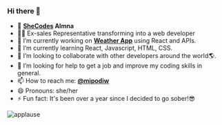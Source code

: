 ### Hi there 👋

<!--
**funamioh/funamioh** is a ✨ _special_ ✨ repository because its `README.md` (this file) appears on your GitHub profile.

Here are some ideas to get you started:-->

- 💜 **[SheCodes](https://www.shecodes.io/) Almna**
- 🏋️‍♀️ Ex-sales Representative transforming into a web developer
- 🔭 I’m currently working on **[Weather App](https://trusting-franklin-037844.netlify.app/)** using React and APIs.
- 🌱 I’m currently learning React, Javascript, HTML, CSS.
- 👯 I’m looking to collaborate with other developers around the world🌎.
- 🤔 I’m looking for help to get a job and improve my coding skills in general.
- 📫 How to reach me: **[@mipodiw](https://twitter.com/mipodiw)**
- 😄 Pronouns: she/her
- ⚡ Fun fact: It's been over a year since I decided to go sober!😎

![applause](https://media.giphy.com/media/QBC5foQmcOkdq/giphy.gif)


